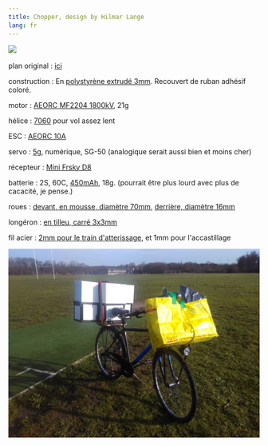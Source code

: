 ```yaml
---
title: Chopper, design by Hilmar Lange
lang: fr
---
```



![](chopper.jpg)

plan original
:	[ici](http://www.lange-flugzeit.de/?post_type=publication&p=1425)

construction
:	En [polystyrène extrudé 3mm](https://www.castorama.fr/panneau-en-polystyrene-extrude-80-x-60-cm-ep-3mm-vendu-par-paquet-de-8-panneaux/3663602884484_CAFR.prd). Recouvert de ruban adhésif coloré.

motor
:   [AEORC MF2204 1800kV](https://fr.aliexpress.com/item/32751100547.html), 21g

hélice
:	[7060](https://fr.aliexpress.com/item/32899785564.html) pour vol assez lent

ESC
:   [AEORC 10A](https://fr.aliexpress.com/item/32979019897.html)

servo 
:	[5g](https://fr.aliexpress.com/item/32937009729.html), numérique, SG-50 (analogique serait aussi bien et moins cher)

récepteur
:	[Mini Frsky D8](https://fr.aliexpress.com/item/32859265270.html)

batterie
:   2S, 60C, [450mAh](https://fr.aliexpress.com/item/32831635460.html), 18g. (pourrait être plus lourd avec plus de cacacité, je pense.)

roues
:	[devant, en mousse, diamètre 70mm](https://fr.aliexpress.com/item/32828736254.html), [derrière, diamètre 16mm](https://fr.aliexpress.com/item/4000849518141.html)

longéron
:	[en tilleu, carré 3x3mm](https://www.lez-arts.com/longeron-bois-1/longeron-tilleul)

fil acier
:	[2mm pour le train d'atterissage](https://www.lez-arts.com/fil-tube-mtal-1/fil-acier), et 1mm pour l'accastillage


![](chopper-transport.jpg)
